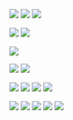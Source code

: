 ![](../photo/Pasted%20image%2020240708173130.png)
![](../photo/Pasted%20image%2020240708173228.png)
![](../photo/Pasted%20image%2020240708173411.png)

![](../photo/Pasted%20image%2020240708174528.png)
![](../photo/Pasted%20image%2020240708174615.png)

![](../photo/Pasted%20image%2020240708174540.png)

![](../photo/Pasted%20image%2020240708175053.png)
![](../photo/Pasted%20image%2020240708175106.png)


![](../photo/Pasted%20image%2020240708175329.png)
![](../photo/Pasted%20image%2020240708180117.png)
![](../photo/Pasted%20image%2020240708180644.png)
![](../photo/Pasted%20image%2020240708180937.png)

![](../photo/Pasted%20image%2020240708181406.png)
![](../photo/Pasted%20image%2020240708182008.png)
![](../photo/Pasted%20image%2020240708182058.png)
![](../photo/Pasted%20image%2020240708182131.png)
![](../photo/Pasted%20image%2020240708182153.png)

